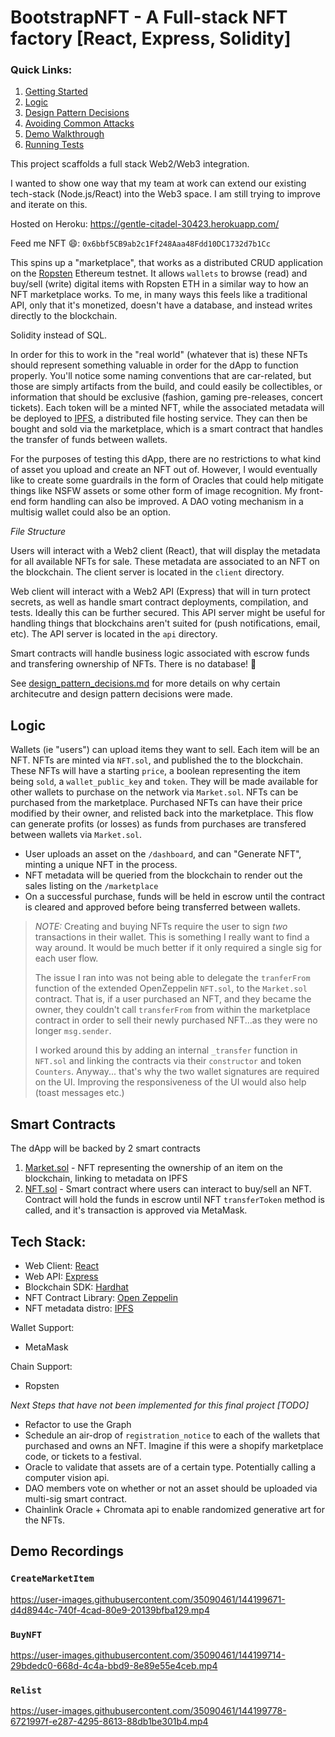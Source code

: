 # BootstrapNFT - A Full-stack NFT factory [React, Express, Solidity]

### Quick Links:

1. [Getting Started](https://github.com/gambinish/blockchain-developer-bootcamp-final-project/blob/main/DOCS.md)
2. [Logic](https://github.com/gambinish/blockchain-developer-bootcamp-final-project/blob/main/README.md#logic)
3. [Design Pattern Decisions](https://github.com/gambinish/blockchain-developer-bootcamp-final-project/blob/main/design_pattern_decisions.md)
4. [Avoiding Common Attacks](https://github.com/gambinish/blockchain-developer-bootcamp-final-project/blob/main/avoiding_common_attacks.md)
5. [Demo Walkthrough](https://github.com/gambinish/blockchain-developer-bootcamp-final-project#demo-recordings)
6. [Running Tests](https://github.com/gambinish/blockchain-developer-bootcamp-final-project/blob/main/DOCS.md#running-tests)

This project scaffolds a full stack Web2/Web3 integration.

I wanted to show one way that my team at work can extend our existing tech-stack (Node.js/React) into the Web3 space. I am still trying to improve and iterate on this.

Hosted on Heroku: https://gentle-citadel-30423.herokuapp.com/

Feed me NFT 😄: `0x6bbf5CB9ab2c1Ff248Aaa48Fdd10DC1732d7b1Cc`

This spins up a "marketplace", that works as a distributed CRUD application on the [Ropsten](https://ropsten.etherscan.io/) Ethereum testnet. It allows `wallets` to browse (read) and buy/sell (write) digital items with Ropsten ETH in a similar way to how an NFT marketplace works. To me, in many ways this feels like a traditional API, only that it's monetized, doesn't have a database, and instead writes directly to the blockchain.

Solidity instead of SQL.

In order for this to work in the "real world" (whatever that is) these NFTs should represent something valuable in order for the dApp to function properly. You'll notice some naming conventions that are car-related, but those are simply artifacts from the build, and could easily be collectibles, or information that should be exclusive (fashion, gaming pre-releases, concert tickets). Each token will be a minted NFT, while the associated metadata will be deployed to [IPFS](https://ipfs.io/), a distributed file hosting service. They can then be bought and sold via the marketplace, which is a smart contract that handles the transfer of funds between wallets.

For the purposes of testing this dApp, there are no restrictions to what kind of asset you upload and create an NFT out of. However, I would eventually like to create some guardrails in the form of Oracles that could help mitigate things like NSFW assets or some other form of image recognition. My front-end form handling can also be improved. A DAO voting mechanism in a multisig wallet could also be an option.

_File Structure_

Users will interact with a Web2 client (React), that will display the metadata for all available NFTs for sale. These metadata are associated to an NFT on the blockchain. The client server is located in the `client` directory.

Web client will interact with a Web2 API (Express) that will in turn protect secrets, as well as handle smart contract deployments, compilation, and tests. Ideally this can be further secured. This API server might be useful for handling things that blockchains aren't suited for (push notifications, email, etc). The API server is located in the `api` directory.

Smart contracts will handle business logic associated with escrow funds and transfering ownership of NFTs. There is no database! 🎉

See [design_pattern_decisions.md](https://github.com/gambinish/blockchain-developer-bootcamp-final-project/blob/main/design_pattern_decisions.md#design-pattern-decisions) for more details on why certain architecutre and design pattern decisions were made.

## Logic

Wallets (ie "users") can upload items they want to sell. Each item will be an NFT. NFTs are minted via `NFT.sol`, and published the to the blockchain. These NFTs will have a starting `price`, a boolean representing the item being `sold`, a `wallet_public_key` and `token`. They will be made available for other wallets to purchase on the network via `Market.sol`. NFTs can be purchased from the marketplace. Purchased NFTs can have their price modified by their owner, and relisted back into the marketplace. This flow can generate profits (or losses) as funds from purchases are transfered between wallets via `Market.sol`.

- User uploads an asset on the `/dashboard`, and can "Generate NFT", minting a unique NFT in the process.
- NFT metadata will be queried from the blockchain to render out the sales listing on the `/marketplace`
- On a successful purchase, funds will be held in escrow until the contract is cleared and approved before being transferred between wallets.

> *NOTE:* Creating and buying NFTs require the user to sign *two* transactions in their wallet. This is something I really want to find a way around. It would be much better if it only required a single sig for each user flow.
>
> The issue I ran into was not being able to delegate the `tranferFrom` function of the extended OpenZeppelin `NFT.sol`, to the `Market.sol` contract. That is, if a user purchased an NFT, and they became the owner, they couldn't call `transferFrom` from within the marketplace contract in order to sell their newly purchased NFT...as they were no longer `msg.sender`.
>
> I worked around this by adding an internal `_transfer` function in `NFT.sol` and linking the contracts via their `constructor` and token `Counters`. Anyway... that's why the two wallet signatures are required on the UI. Improving the responsiveness of the UI would also help (toast messages etc.)

## Smart Contracts

The dApp will be backed by 2 smart contracts

1. [Market.sol](https://github.com/gambinish/blockchain-developer-bootcamp-final-project/blob/main/api/contracts/Market.sol) - NFT representing the ownership of an item on the blockchain, linking to metadata on IPFS
2. [NFT.sol](https://github.com/gambinish/blockchain-developer-bootcamp-final-project/blob/main/api/contracts/NFT.sol) - Smart contract where users can interact to buy/sell an NFT. Contract will hold the funds in escrow until NFT `transferToken` method is called, and it's transaction is approved via MetaMask.

## Tech Stack:

- Web Client: [React](https://reactjs.org/)
- Web API: [Express](https://expressjs.com/)
- Blockchain SDK: [Hardhat](https://hardhat.org/)
- NFT Contract Library: [Open Zeppelin](https://openzeppelin.com/)
- NFT metadata distro: [IPFS](https://ipfs.io/)

Wallet Support:

- MetaMask

Chain Support:

- Ropsten

_Next Steps that have not been implemented for this final project [TODO]_

- Refactor to use the Graph
- Schedule an air-drop of `registration_notice` to each of the wallets that purchased and owns an NFT. Imagine if this were a shopify marketplace code, or tickets to a festival.
- Oracle to validate that assets are of a certain type. Potentially calling a computer vision api.
- DAO members vote on whether or not an asset should be uploaded via multi-sig smart contract.
- Chainlink Oracle + Chromata api to enable randomized generative art for the NFTs.

## Demo Recordings

### `CreateMarketItem`

https://user-images.githubusercontent.com/35090461/144199671-d4d8944c-740f-4cad-80e9-20139bfba129.mp4

### `BuyNFT`

https://user-images.githubusercontent.com/35090461/144199714-29bdedc0-668d-4c4a-bbd9-8e89e55e4ceb.mp4

### `Relist`

https://user-images.githubusercontent.com/35090461/144199778-6721997f-e287-4295-8613-88db1be301b4.mp4





